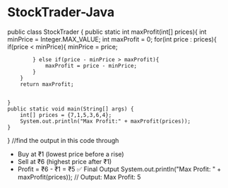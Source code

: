 # StockTrader-Java
public class StockTrader {
    public static int maxProfit(int[] prices){
        int minPrice = Integer.MAX_VALUE;
        int maxProfit = 0;
        for(int price : prices){
            if(price < minPrice){
                minPrice = price;

            } else if(price - minPrice > maxProfit){
                maxProfit = price - minPrice;
            }
        }
        return maxProfit;


    }
    public static void main(String[] args) {
        int[] prices = {7,1,5,3,6,4};
        System.out.println("Max Profit:" + maxProfit(prices));
    }
   
}
//find the output in this code through 
- Buy at ₹1 (lowest price before a rise)
- Sell at ₹6 (highest price after ₹1)
- Profit = ₹6 - ₹1 = ₹5
✅ Final Output
System.out.println("Max Profit: " + maxProfit(prices)); // Output: Max Profit: 5


